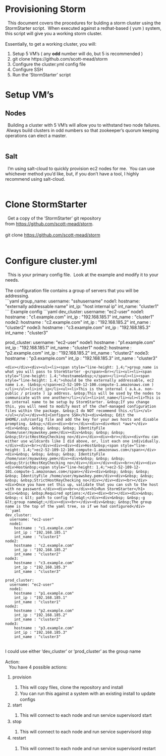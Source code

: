 <h1>Provisioning Storm</h1><div>&nbsp; This document covers the procedures for bulding a storm cluster using the StormStarter script. &nbsp;When executed against a redhat-based ( yum ) system, this script will give you a working storm cluster.</div><div><br></div><div>Essentially, to get a working cluster, you will:</div><div><ol><li>Setup 5 VM’s ( any <b>odd</b> number will do, but 5 is recommended )</li><li>git clone https://github.com/scott-mead/storm</li><li>Configure the cluster.yml config file</li><li>Configure SSH</li><li>Run the ‘StormStarter’ script</li></ol><h1>Setup VM’s</h1></div><h2>Nodes</h2><div>&nbsp; Building a cluster with 5 VM’s will allow you to withstand two node failures. &nbsp;Always build clusters in odd numbers so that zookeeper’s quorum keeping operations can elect a master.</div><div><br></div><h2>Salt</h2><div>&nbsp; I’m using salt-cloud to quickly provision ec2 nodes for me. &nbsp;You can use whichever method you’d like, but, if you don’t have a tool, I highly recommend using salt-cloud.</div><div><br></div><h1>Clone StormStarter</h1><div>&nbsp; Get a copy of the ‘StormStarter’ git repository from&nbsp;<a href="https://github.com/scott-mead/storm" style="line-height: 1.4;">https://github.com/scott-mead/storm</a>.&nbsp;</div><div><br></div><div>git clone&nbsp;<a href="https://github.com/scott-mead/storm" style="line-height: 1.4;">https://github.com/scott-mead/storm</a></div><div><br></div><h1>Configure cluster.yml</h1><div>&nbsp; This is your primary config file. &nbsp;Look at the example and modify it to your needs.</div><div><br></div><div>The configuration file contains a group of servers that you will be addressing.<br></div>
```yaml
group_name:
   username: "sshusername"
   node1:
      hostname: "externally addressable name"
      int_ip: "host internal ip"
      int_name: "cluster1"
```
Example config
```yaml
dev_cluster:
  username: "ec2-user"
  node1:
    hostname : "c1.example.com"
    int_ip : "192.168.185.1"
    int_name : "cluster1"
node2:
    hostname : "c2.example.com"
    int_ip : "192.168.185.2"
    int_name : "cluster2"
node3:
    hostname : "c3.example.com"
    int_ip : "192.168.185.3"
    int_name : "cluster3"

prod_cluster:
  username: "ec2-user"
  node1:
    hostname : "p1.example.com"
    int_ip : "192.168.185.1"
    int_name : "cluster1"
node2:
    hostname : "p2.example.com"
    int_ip : "192.168.185.2"
    int_name : "cluster2"
node3:
    hostname : "p3.example.com"
    int_ip : "192.168.185.3"
    int_name : "cluster3"
```
<div></div><div><ul><li><span style="line-height: 1.4;">group_name is what you will pass to StormStarter -g</span><br></li><ul><li><span style="line-height: 1.4;">hostname&nbsp;</span></li><ul><li><span style="line-height: 1.4;">should be the externally addressable, ec2 name i.e. (&nbsp;</span>ec2-52-109-12-100.compute-1.amazonaws.com )</li></ul><li>int_ip</li><ul><li>This is the internal ( a.k.a. non-public / private ) ip address. &nbsp;This will be used by the nodes to communicate with one another</li></ul><li>int_name</li><ul><li>This is an internal name to be setup by StormStarter. &nbsp;If you change this, you will need to modify most of the chef-managed configuration files within the package. &nbsp;I do NOT recommend this.</li></ul></ul></ul></div><h1>Configure SSH</h1><div>&nbsp; Edit the $HOME/.ssh/config file and add the key for your aws hosts and disable prompting. &nbsp;</div><div><br></div><div><div>Host *aws*</div><div>&nbsp; &nbsp; &nbsp; &nbsp; IdentityFile /home/user/myawskey.pem</div><div>&nbsp; &nbsp; &nbsp; &nbsp;StrictHostKeyChecking no</div></div><div><br></div><div>You can either use wildcards like I did above, or, list each one individually.</div><div><br></div><div><div><div>Host&nbsp;<span style="line-height: 1.4;">ec2-52-109-12-100.compute-1.amazonaws.com</span></div><div>&nbsp; &nbsp; &nbsp; &nbsp; IdentityFile /home/user/myawskey.pem</div><div>&nbsp; &nbsp; &nbsp; &nbsp;StrictHostKeyChecking no</div></div></div><div><br></div><div><div>Host&nbsp;<span style="line-height: 1.4;">ec2-52-109-12-101.compute-1.amazonaws.com</span></div><div>&nbsp; &nbsp; &nbsp; &nbsp; IdentityFile /home/user/myawskey.pem</div><div>&nbsp; &nbsp; &nbsp; &nbsp;StrictHostKeyChecking no</div></div><div><br></div><div>Once you have set this up, validate that you can ssh to the host with no password.</div><div><br></div><h1>Run StormStarter</h1><div>&nbsp; &nbsp;Required options:</div><div><br></div><div>&nbsp; &nbsp;-c &lt; path to config file&gt;</div><div>&nbsp; &nbsp;-g &lt;group name&gt;</div><div><br></div><div>&nbsp; &nbsp;The group name is the top of the yaml tree, so if we had configured</div>
```yaml
dev_cluster:
  username: "ec2-user"
  node1:
    hostname : "c1.example.com"
    int_ip : "192.168.185.1"
    int_name : "cluster1"
node2:
    hostname : "c2.example.com"
    int_ip : "192.168.185.2"
    int_name : "cluster2"
node3:
    hostname : "c3.example.com"
    int_ip : "192.168.185.3"
    int_name : "cluster3"

prod_cluster:
  username: "ec2-user"
  node1:
    hostname : "p1.example.com"
    int_ip : "192.168.185.1"
    int_name : "cluster1"
node2:
    hostname : "p2.example.com"
    int_ip : "192.168.185.2"
    int_name : "cluster2"
node3:
    hostname : "p3.example.com"
    int_ip : "192.168.185.3"
    int_name : "cluster3"
```
<div><br></div><div>I could use either ‘dev_cluster’ or ‘prod_cluster’ as the group name</div><div><br></div><div>Action:</div><div>&nbsp; &nbsp;You have 4 possible actions:</div><div><ol><li><span style="line-height: 1.4;">provision</span></li><ol><li><span style="line-height: 1.4;">This will copy files, clone the repository and install&nbsp;</span></li><li><span style="line-height: 1.4;">You can run this against a system with an existing install to update configs</span></li></ol><li><span style="line-height: 1.4;">start</span></li><ol><li><span style="line-height: 1.4;">This will connect to each node and run service&nbsp;</span>supervisord start</li></ol><li><span style="line-height: 1.4;">stop</span></li><ol><li><span style="line-height: 1.4;">This will connect to each node and run service&nbsp;</span>supervisord stop</li></ol><li><span style="line-height: 1.4;">restart</span></li><ol><li><span style="line-height: 1.4;">This will connect to each node and run service&nbsp;</span>supervisord restart</li></ol></ol></div>
